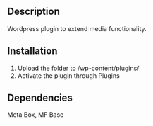 ## Description
Wordpress plugin to extend media functionality.

## Installation
1. Upload the folder to /wp-content/plugins/
2. Activate the plugin through Plugins

## Dependencies
Meta Box, MF Base